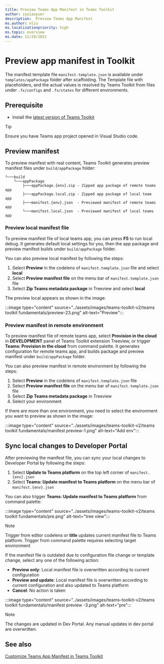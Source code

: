 ```yaml
---
title: Preview Teams App Manifest in Teams Toolkit
author: zyxiaoyuer
description:  Preview Teams App Manifest
ms.author: nliu
ms.localizationpriority: high
ms.topic: overview
ms.date: 11/29/2021
---
```


# Preview app manifest in Toolkit

The manifest template file `manifest.template.json` is available under `templates/appPackage` folder after scaffolding. The Template file with placeholders, and the actual values is resolved by Teams Toolkit from files under `.fx/configs` and `.fx/states` for different environments.

## Prerequisite

* Install the [latest version of Teams Toolkit](https://marketplace.visualstudio.com/items?itemName=TeamsDevApp.ms-teams-vscode-extension)

> [!TIP]
> Ensure you have Teams app project opened in Visual Studio code.

## Preview manifest

To preview manifest with real content, Teams Toolkit generates preview manifest files under `build/appPackage` folder:

```text
└───build
    └───appPackage
        ├───appPackage.{env}.zip - Zipped app package of remote teams app
        ├───appPackage.local.zip - Zipped app package of local team app
        ├───manifest.{env}.json  - Previewed manifest of remote teams app
        └───manifest.local.json  - Previewed manifest of local teams app
```

### Preview local manifest file

To preview manifest file of local teams app, you can press **F5** to run local debug. It generates default local settings for you, then the app package and preview manifest builds under `build/appPackage` folder.

You can also preview local manifest by following the steps:


1. Select **Preview** in the codelens of `manifest.template.json` file and select **local**
2. Select **Preview manifest file** on the menu bar of `manifest.template.json` file
3. Select **Zip Teams metadata package** in Treeview and select **local**

The preview local appears as shown in the image:

:::image type="content" source="../assets/images/teams-toolkit-v2/teams toolkit fundamentals/preview-23.png" alt-text="Preview":::

### Preview manifest in remote environment

To preview manifest file of remote teams app, select **Provision in the cloud** in **DEVELOPMENT** panel of Teams Toolkit extension Treeview, or trigger **Teams: Provision in the cloud** from command palette. It generates configuration for remote teams app, and builds package and preview manifest under `build/appPackage` folder.

You can also preview manifest in remote environment by following the steps:

1. Select **Preview** in the codelens of `manifest.template.json` file
2. Select **Preview manifest file** on the menu bar of `manifest.template.json` file
3. Select **Zip Teams metadata package** in Treeview
4. Select your environment

If there are more than one environment, you need to select the environment you want to preview as shown in the image:

:::image type="content" source="../assets/images/teams-toolkit-v2/teams toolkit fundamentals/manifest preview-1.png" alt-text="Add env":::

## Sync local changes to Developer Portal

After previewing the manifest file, you can sync your local changes to Developer Portal by following the steps:

1. Select **Update to Teams platform** on the top left corner of `manifest.{env}.json`
2. Select **Teams: Update manifest to Teams platform** on the menu bar of `manifest.{env}.json`

 You can also trigger **Teams: Update manifest to Teams platform** from command palette:

   :::image type="content" source="../assets/images/teams-toolkit-v2/teams toolkit fundamentals/pre.png" alt-text="tree view":::

> [!NOTE]
> Trigger from editor codelens or **title**  updates current manifest file to Teams platform. Trigger from command palette requires selecting target environment

  

If the manifest file is outdated due to configuration file change or template change, select any one of the following action:

* **Preview only**: Local manifest file is overwritten according to current configuration
* **Preview and update**: Local manifest file is overwritten according to current configuration and also updated to Teams platform
* **Cancel**: No action is taken

:::image type="content" source="../assets/images/teams-toolkit-v2/teams toolkit fundamentals/manifest preview -3.png" alt-text="pre":::



> [!NOTE]
> The changes are updated in Dev Portal. Any manual updates in dev portal are  overwritten.

## See also

[Customize Teams App Manifest in Teams Toolkit](TeamsFx-manifest-customization.md)
